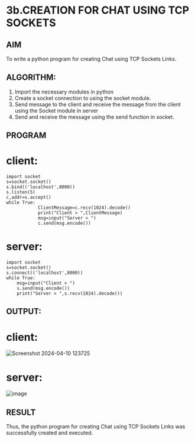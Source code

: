 # 3b.CREATION FOR CHAT USING TCP SOCKETS
## AIM
To write a python program for creating Chat using TCP Sockets Links.
## ALGORITHM:
1. Import the necessary modules in python
2. Create a socket connection to using the socket module.
3. Send message to the client and receive the message from the client using the Socket module in
 server
4. Send and receive the message using the send function in socket.
## PROGRAM
# client:
```
import socket 
s=socket.socket() 
s.bind(('localhost',8000)) 
s.listen(5) 
c,addr=s.accept() 
while True: 
            ClientMessage=c.recv(1024).decode() 
            print("Client > ",ClientMessage) 
            msg=input("Server > ") 
            c.send(msg.encode())
```
# server:
```
import socket 
s=socket.socket() 
s.connect(('localhost',8000)) 
while True: 
    msg=input("Client > ") 
    s.send(msg.encode()) 
    print("Server > ",s.recv(1024).decode())
```
## OUTPUT:
# client:
![Screenshot 2024-04-10 123725](https://github.com/Dharanya2005/3b_CHAT_USING_TCP_SOCKETS/assets/145742468/145a7164-af4c-476b-98b3-f4b4aeeb6033)
# server:
![image](https://github.com/Dharanya2005/3b_CHAT_USING_TCP_SOCKETS/assets/145742468/8b25bb69-bc20-4afd-9222-c54428b2d20c)
## RESULT
Thus, the python program for creating Chat using TCP Sockets Links was successfully 
created and executed.
